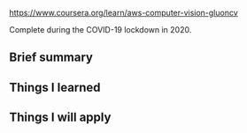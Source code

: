 https://www.coursera.org/learn/aws-computer-vision-gluoncv

Complete during the COVID-19 lockdown in 2020.

## Brief summary

## Things I learned

## Things I will apply